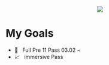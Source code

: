<div align="center">
<a href="https://github.com/anuraghazra/github-readme-stats" align="center">
  <img align="center" src="https://github-readme-stats.vercel.app/api?username=tjehdgur1500&show_icons=true&theme=dracula" />
</a>
</div>

<h1>My Goals</h1>
<ul>
  <li>📆 &nbsp Full Pre 11 Pass 03.02 ~ </li>
  <li>📈 &nbsp immersive Pass </li>
</ul>
